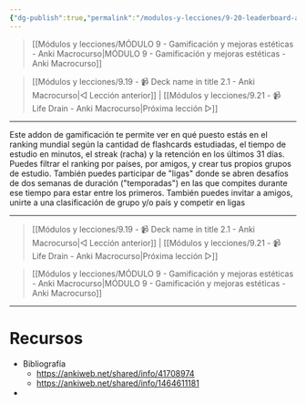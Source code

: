 ```yaml
---
{"dg-publish":true,"permalink":"/modulos-y-lecciones/9-20-leaderboard-anki-macrocurso/","noteIcon":"","updated":"2024-05-15T22:20:33.456+02:00"}
---
```



> [[Módulos y lecciones/MÓDULO 9 - Gamificación y mejoras estéticas - Anki Macrocurso\|MÓDULO 9 - Gamificación y mejoras estéticas - Anki Macrocurso]]

> [[Módulos y lecciones/9.19 - 📹 Deck name in title 2.1 - Anki Macrocurso\|◁ Lección anterior]] | [[Módulos y lecciones/9.21 - 📹 Life Drain - Anki Macrocurso\|Próxima lección ▷]]

---

Este addon de gamificación te permite ver en qué puesto estás en el ranking mundial según la cantidad de flashcards estudiadas, el tiempo de estudio en minutos, el streak (racha) y la retención en los últimos 31 días. Puedes filtrar el ranking por países, por amigos, y crear tus propios grupos de estudio. También puedes participar de "ligas" donde se abren desafíos de dos semanas de duración ("temporadas") en las que compites durante ese tiempo para estar entre los primeros.
También puedes invitar a amigos, unirte a una clasificación de grupo y/o país y competir en ligas

---

> [[Módulos y lecciones/9.19 - 📹 Deck name in title 2.1 - Anki Macrocurso\|◁ Lección anterior]] | [[Módulos y lecciones/9.21 - 📹 Life Drain - Anki Macrocurso\|Próxima lección ▷]]

> [[Módulos y lecciones/MÓDULO 9 - Gamificación y mejoras estéticas - Anki Macrocurso\|MÓDULO 9 - Gamificación y mejoras estéticas - Anki Macrocurso]]

---

# Recursos
- Bibliografía
	- https://ankiweb.net/shared/info/41708974
	- https://ankiweb.net/shared/info/1464611181
- 